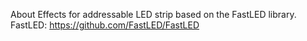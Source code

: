 About
Effects for addressable LED strip based on the FastLED library.</br>
FastLED: https://github.com/FastLED/FastLED
